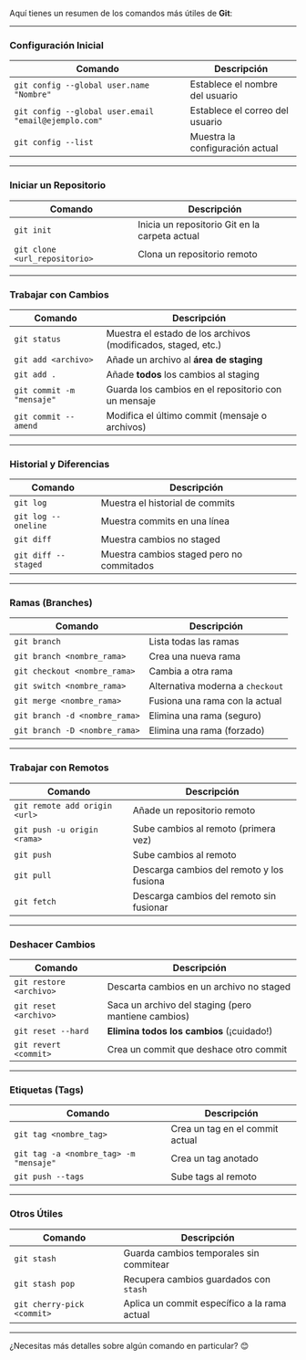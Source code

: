 Aquí tienes un resumen de los comandos más útiles de **Git**:

---

### **Configuración Inicial**
| Comando | Descripción |
|---------|-------------|
| `git config --global user.name "Nombre"` | Establece el nombre del usuario |
| `git config --global user.email "email@ejemplo.com"` | Establece el correo del usuario |
| `git config --list` | Muestra la configuración actual |

---

### **Iniciar un Repositorio**
| Comando | Descripción |
|---------|-------------|
| `git init` | Inicia un repositorio Git en la carpeta actual |
| `git clone <url_repositorio>` | Clona un repositorio remoto |

---

### **Trabajar con Cambios**
| Comando | Descripción |
|---------|-------------|
| `git status` | Muestra el estado de los archivos (modificados, staged, etc.) |
| `git add <archivo>` | Añade un archivo al **área de staging** |
| `git add .` | Añade **todos** los cambios al staging |
| `git commit -m "mensaje"` | Guarda los cambios en el repositorio con un mensaje |
| `git commit --amend` | Modifica el último commit (mensaje o archivos) |

---

### **Historial y Diferencias**
| Comando | Descripción |
|---------|-------------|
| `git log` | Muestra el historial de commits |
| `git log --oneline` | Muestra commits en una línea |
| `git diff` | Muestra cambios no staged |
| `git diff --staged` | Muestra cambios staged pero no commitados |

---

### **Ramas (Branches)**
| Comando | Descripción |
|---------|-------------|
| `git branch` | Lista todas las ramas |
| `git branch <nombre_rama>` | Crea una nueva rama |
| `git checkout <nombre_rama>` | Cambia a otra rama |
| `git switch <nombre_rama>` | Alternativa moderna a `checkout` |
| `git merge <nombre_rama>` | Fusiona una rama con la actual |
| `git branch -d <nombre_rama>` | Elimina una rama (seguro) |
| `git branch -D <nombre_rama>` | Elimina una rama (forzado) |

---

### **Trabajar con Remotos**
| Comando | Descripción |
|---------|-------------|
| `git remote add origin <url>` | Añade un repositorio remoto |
| `git push -u origin <rama>` | Sube cambios al remoto (primera vez) |
| `git push` | Sube cambios al remoto |
| `git pull` | Descarga cambios del remoto y los fusiona |
| `git fetch` | Descarga cambios del remoto sin fusionar |

---

### **Deshacer Cambios**
| Comando | Descripción |
|---------|-------------|
| `git restore <archivo>` | Descarta cambios en un archivo no staged |
| `git reset <archivo>` | Saca un archivo del staging (pero mantiene cambios) |
| `git reset --hard` | **Elimina todos los cambios** (¡cuidado!) |
| `git revert <commit>` | Crea un commit que deshace otro commit |

---

### **Etiquetas (Tags)**
| Comando | Descripción |
|---------|-------------|
| `git tag <nombre_tag>` | Crea un tag en el commit actual |
| `git tag -a <nombre_tag> -m "mensaje"` | Crea un tag anotado |
| `git push --tags` | Sube tags al remoto |

---

### **Otros Útiles**
| Comando | Descripción |
|---------|-------------|
| `git stash` | Guarda cambios temporales sin commitear |
| `git stash pop` | Recupera cambios guardados con `stash` |
| `git cherry-pick <commit>` | Aplica un commit específico a la rama actual |

---

¿Necesitas más detalles sobre algún comando en particular? 😊